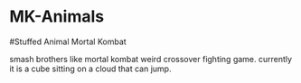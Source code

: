 # MK-Animals

#Stuffed Animal Mortal Kombat


smash brothers like mortal kombat weird crossover fighting game. currently it is a cube sitting on a cloud that can
jump.
